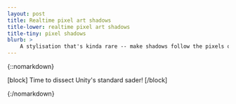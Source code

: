 ```yaml
---
layout: post
title: Realtime pixel art shadows
title-lower: realtime pixel art shadows
title-tiny: pixel shadows
blurb: >
    A stylisation that's kinda rare -- make shadows follow the pixels of your texture. It's rare for a reason: it's an pain to implement.
---
```

{::nomarkdown}

[block]
Time to dissect Unity's standard sader!
[/block]

{:/nomarkdown}